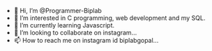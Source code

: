- 👋 Hi, I’m @Programmer-Biplab
- 👀 I’m interested in C programming, web development and my SQL.
- 🌱 I’m currently learning Javascript.
- 💞️ I’m looking to collaborate on instagram...
- 📫 How to reach me on instagram id biplabgopal...



<!---
Programmer-Biplab/Programmer-Biplab is a ✨ special ✨ repository because its `README.md` (this file) appears on your GitHub profile.
You can click the Preview link to take a look at your changes.
--->
